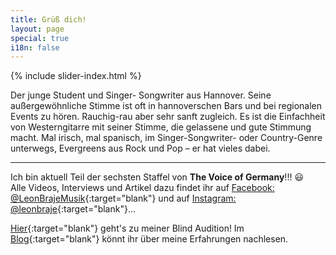 ```yaml
---
title: Grüß dich!
layout: page
special: true
i18n: false
---
```


{% include slider-index.html %}

Der junge Student und Singer- Songwriter aus Hannover. Seine außergewöhnliche Stimme ist oft in hannoverschen Bars und bei regionalen Events zu hören. Rauchig-rau aber sehr sanft zugleich. Es ist die Einfachheit von Westerngitarre mit seiner Stimme, die gelassene und gute Stimmung macht. Mal irisch, mal spanisch, im Singer-Songwriter- oder Country-Genre unterwegs, Evergreens aus Rock und Pop – er hat vieles dabei. 

- - - - -

Ich bin aktuell Teil der sechsten Staffel von **The Voice of Germany**!!! :smiley:    
Alle Videos, Interviews und Artikel dazu findet ihr auf [Facebook: @LeonBrajeMusik](https://www.facebook.com/LeonBrajeMusik){:target="blank"} und auf [Instagram: @leonbraje](https://www.instagram.com/leonbraje/){:target="blank"}...

[Hier](http://www.the-voice-of-germany.de/video/66-leon-braje-wunderbare-jahre-clip){:target="blank"} geht's zu meiner Blind Audition! Im [Blog](http://lb-music.de/blog/){:target="blank"} könnt ihr über meine Erfahrungen nachlesen.
